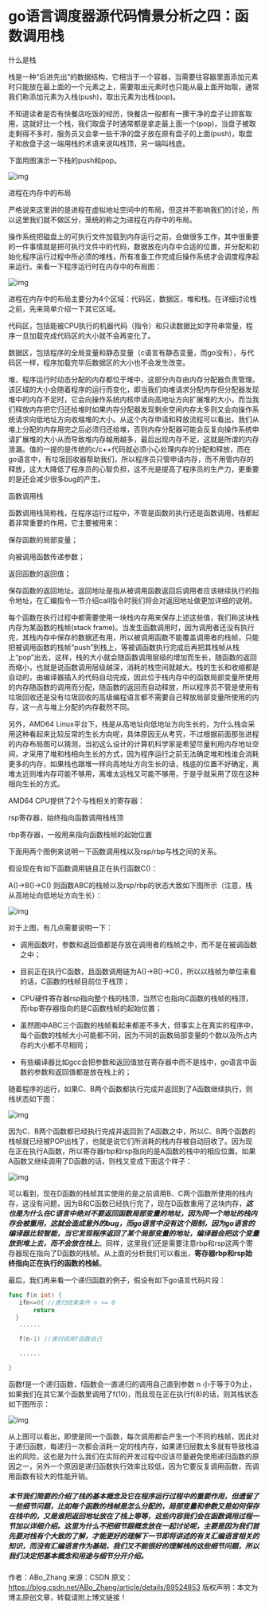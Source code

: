 # go语言调度器源代码情景分析之四：函数调用栈

什么是栈

栈是一种“后进先出”的数据结构，它相当于一个容器，当需要往容器里面添加元素时只能放在最上面的一个元素之上，需要取出元素时也只能从最上面开始取，通常我们称添加元素为入栈(push)，取出元素为出栈(pop)。

不知道读者是否有快餐店吃饭的经历，快餐店一般都有一摞干净的盘子让顾客取用，这就好比一个栈，我们取盘子时通常都是拿走最上面一个(pop)，当盘子被取走剩得不多时，服务员又会拿一些干净的盘子放在原有盘子的上面(push)，取盘子和放盘子这一端用栈的术语来说叫栈顶，另一端叫栈底。

下面用图演示一下栈的push和pop。

 ![img](https://img-blog.csdnimg.cn/20190425201858489.png?x-oss-process=image/watermark,type_ZmFuZ3poZW5naGVpdGk,shadow_10,text_aHR0cHM6Ly9ibG9nLmNzZG4ubmV0L0FCb19aaGFuZw==,size_16,color_FFFFFF,t_70)



 

进程在内存中的布局

严格说来这里讲的是进程在虚拟地址空间中的布局，但这并不影响我们的讨论，所以这里我们就不做区分，笼统的称之为进程在内存中的布局。

操作系统把磁盘上的可执行文件加载到内存运行之前，会做很多工作，其中很重要的一件事情就是把可执行文件中的代码，数据放在内存中合适的位置，并分配和初始化程序运行过程中所必须的堆栈，所有准备工作完成后操作系统才会调度程序起来运行。来看一下程序运行时在内存中的布局图：

 ![img](https://img-blog.csdnimg.cn/20190425202008189.png?x-oss-process=image/watermark,type_ZmFuZ3poZW5naGVpdGk,shadow_10,text_aHR0cHM6Ly9ibG9nLmNzZG4ubmV0L0FCb19aaGFuZw==,size_16,color_FFFFFF,t_70)



进程在内存中的布局主要分为4个区域：代码区，数据区，堆和栈。在详细讨论栈之前，先来简单介绍一下其它区域。

代码区，包括能被CPU执行的机器代码（指令）和只读数据比如字符串常量，程序一旦加载完成代码区的大小就不会再变化了。

数据区，包括程序的全局变量和静态变量（c语言有静态变量，而go没有），与代码区一样，程序加载完毕后数据区的大小也不会发生改变。

堆，程序运行时动态分配的内存都位于堆中，这部分内存由内存分配器负责管理。该区域的大小会随着程序的运行而变化，即当我们向堆请求分配内存但分配器发现堆中的内存不足时，它会向操作系统内核申请向高地址方向扩展堆的大小，而当我们释放内存把它归还给堆时如果内存分配器发现剩余空闲内存太多则又会向操作系统请求向低地址方向收缩堆的大小。从这个内存申请和释放流程可以看出，我们从堆上分配的内存用完之后必须归还给堆，否则内存分配器可能会反复向操作系统申请扩展堆的大小从而导致堆内存越用越多，最后出现内存不足，这就是所谓的内存泄漏。值的一提的是传统的c/c++代码就必须小心处理内存的分配和释放，而在go语言中，有垃圾回收器帮助我们，所以程序员只管申请内存，而不用管内存的释放，这大大降低了程序员的心智负担，这不光是提高了程序员的生产力，更重要的是还会减少很多bug的产生。

 

函数调用栈

函数调用栈简称栈，在程序运行过程中，不管是函数的执行还是函数调用，栈都起着非常重要的作用，它主要被用来：

保存函数的局部变量；

向被调用函数传递参数；

返回函数的返回值；

保存函数的返回地址。返回地址是指从被调用函数返回后调用者应该继续执行的指令地址，在汇编指令一节介绍call指令时我们将会对返回地址做更加详细的说明。

 

每个函数在执行过程中都需要使用一块栈内存用来保存上述这些值，我们称这块栈内存为某函数的栈帧(stack frame)。当发生函数调用时，因为调用者还没有执行完，其栈内存中保存的数据还有用，所以被调用函数不能覆盖调用者的栈帧，只能把被调用函数的栈帧“push”到栈上，等被调函数执行完成后再把其栈帧从栈上“pop”出去，这样，栈的大小就会随函数调用层级的增加而生长，随函数的返回而缩小，也就是说函数调用层级越深，消耗的栈空间就越大。栈的生长和收缩都是自动的，由编译器插入的代码自动完成，因此位于栈内存中的函数局部变量所使用的内存随函数的调用而分配，随函数的返回而自动释放，所以程序员不管是使用有垃圾回收还是没有垃圾回收的高级编程语言都不需要自己释放局部变量所使用的内存，这一点与堆上分配的内存截然不同。

另外，AMD64 Linux平台下，栈是从高地址向低地址方向生长的，为什么栈会采用这种看起来比较反常的生长方向呢，具体原因无从考究，不过根据前面那张进程的内存布局图可以猜测，当初这么设计的计算机科学家是希望尽量利用内存地址空间，才采用了堆和栈相向生长的方式，因为程序运行之前无法确定堆和栈谁会消耗更多的内存，如果栈也跟堆一样向高地址方向生长的话，栈底的位置不好确定，离堆太近则堆内存可能不够用，离堆太远栈又可能不够用，于是乎就采用了现在这种相向生长的方式。

AMD64 CPU提供了2个与栈相关的寄存器：

rsp寄存器，始终指向函数调用栈栈顶

rbp寄存器，一般用来指向函数栈帧的起始位置

 

下面用两个图例来说明一下函数调用栈以及rsp/rbp与栈之间的关系。

假设现在有如下函数调用链且正在执行函数C()：

A()->B()->C()
则函数ABC的栈帧以及rsp/rbp的状态大致如下图所示（注意，栈从高地址向低地址方向生长）：

 ![img](https://img-blog.csdnimg.cn/20190425202043501.png?x-oss-process=image/watermark,type_ZmFuZ3poZW5naGVpdGk,shadow_10,text_aHR0cHM6Ly9ibG9nLmNzZG4ubmV0L0FCb19aaGFuZw==,size_16,color_FFFFFF,t_70)



对于上图，有几点需要说明一下：

- 调用函数时，参数和返回值都是存放在调用者的栈帧之中，而不是在被调函数之中；

- 目前正在执行C函数，且函数调用链为A()->B()->C()，所以以栈帧为单位来看的话，C函数的栈帧目前位于栈顶；

- CPU硬件寄存器rsp指向整个栈的栈顶，当然它也指向C函数的栈帧的栈顶，而rbp寄存器指向的是C函数栈帧的起始位置；

- 虽然图中ABC三个函数的栈帧看起来都差不多大，但事实上在真实的程序中，每个函数的栈帧大小可能都不同，因为不同的函数局部变量的个数以及所占内存的大小都不尽相同；

- 有些编译器比如gcc会把参数和返回值放在寄存器中而不是栈中，go语言中函数的参数和返回值都是放在栈上的；


 

随着程序的运行，如果C、B两个函数都执行完成并返回到了A函数继续执行，则栈状态如下图：

![img](https://img-blog.csdnimg.cn/20190425202123241.png?x-oss-process=image/watermark,type_ZmFuZ3poZW5naGVpdGk,shadow_10,text_aHR0cHM6Ly9ibG9nLmNzZG4ubmV0L0FCb19aaGFuZw==,size_16,color_FFFFFF,t_70)

 

 

因为C、B两个函数都已经执行完成并返回到了A函数之中，所以C、B两个函数的栈帧就已经被POP出栈了，也就是说它们所消耗的栈内存被自动回收了。因为现在正在执行A函数，所以寄存器rbp和rsp指向的是A函数的栈中的相应位置。如果A函数又继续调用了D函数的话，则栈又变成下面这个样子：

![img](https://img-blog.csdnimg.cn/20190425202140559.png?x-oss-process=image/watermark,type_ZmFuZ3poZW5naGVpdGk,shadow_10,text_aHR0cHM6Ly9ibG9nLmNzZG4ubmV0L0FCb19aaGFuZw==,size_16,color_FFFFFF,t_70)

 

 

可以看到，现在D函数的栈帧其实使用的是之前调用B、C两个函数所使用的栈内存，这没有问题，因为B和C函数已经执行完了，现在D函数重用了这块内存，***这也是为什么在C语言中绝对不要返回函数局部变量的地址，因为同一个地址的栈内存会被重用，这就会造成意外的bug，而go语言中没有这个限制，因为go语言的编译器比较智能，当它发现程序返回了某个局部变量的地址，编译器会把这个变量放到堆上去，而不会放在栈上***。同样，这里我们还是需要注意rbp和rsp这两个寄存器现在指向了D函数的栈帧。从上面的分析我们可以看出，**寄存器rbp和rsp始终指向正在执行的函数的栈帧**。

最后，我们再来看一个递归函数的例子，假设有如下go语言代码片段：

```go
func f(n int) {
   ifn<=0{ //递归结束条件 n <= 0
       return
  }
   ......

   f(n-1) //递归调用f函数自己

   ......

}
```

 

函数f是一个递归函数，f函数会一直递归的调用自己直到参数 n 小于等于0为止，如果我们在其它某个函数里调用了f(10)，而且现在正在执行f(8)的话，则其栈状态如下图所示：

![img](https://img-blog.csdnimg.cn/20190425202158378.png?x-oss-process=image/watermark,type_ZmFuZ3poZW5naGVpdGk,shadow_10,text_aHR0cHM6Ly9ibG9nLmNzZG4ubmV0L0FCb19aaGFuZw==,size_16,color_FFFFFF,t_70)

 

 

从上图可以看出，即使是同一个函数，每次调用都会产生一个不同的栈帧，因此对于递归函数，每递归一次都会消耗一定的栈内存，如果递归层数太多就有导致栈溢出的风险，这也是为什么我们在实际的开发过程中应该尽量避免使用递归函数的原因之一，另外一个原因是递归函数执行效率比较低，因为它要反复调用函数，而调用函数有较大的性能开销。

##### 本节我们简要的介绍了栈的基本概念及它在程序运行过程中的重要作用，但遗留了一些细节问题，比如每个函数的栈帧是怎么分配的，局部变量和参数又是如何保存在栈中的，又是谁把返回地址放在了栈上等等，这些内容我们会在函数调用过程一节加以详细介绍。这里为什么不把细节跟概念放在一起讨论呢，主要是因为我们首先要对栈有个大致的了解，才能更好的理解下一节即将讲述的有关汇编语言相关的知识，而没有汇编语言作为基础，我们又不能很好的理解栈的这些细节问题，所以我们决定把基本概念和用途与细节分开介绍。
作者：ABo_Zhang 
来源：CSDN 
原文：https://blog.csdn.net/ABo_Zhang/article/details/89524853 
版权声明：本文为博主原创文章，转载请附上博文链接！
